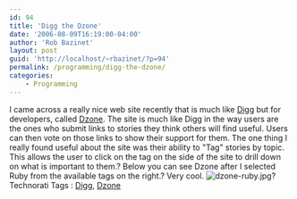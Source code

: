 ```yaml
---
id: 94
title: 'Digg the Dzone'
date: '2006-08-09T16:19:00-04:00'
author: 'Rob Bazinet'
layout: post
guid: 'http://localhost/~rbazinet/?p=94'
permalink: /programming/digg-the-dzone/
categories:
    - Programming
---
```


I came across a really nice web site recently that is much like [Digg](http://www.digg.com) but for developers, called [Dzone](http://www.dzone.com/). The site is much like Digg in the way users are the ones who submit links to stories they think others will find useful. Users can then vote on those links to show their support for them. The one thing I really found useful about the site was their ability to "Tag" stories by topic. This allows the user to click on the tag on the side of the site to drill down on what is important to them.? Below you can see Dzone after I selected Ruby from the available tags on the right.? Very cool. ![dzone-ruby.jpg](http://rbazinet.files.wordpress.com/2006/08/dzone-ruby.jpg)? Technorati Tags : [Digg](http://technorati.com/tag/Digg), [Dzone](http://technorati.com/tag/Dzone)